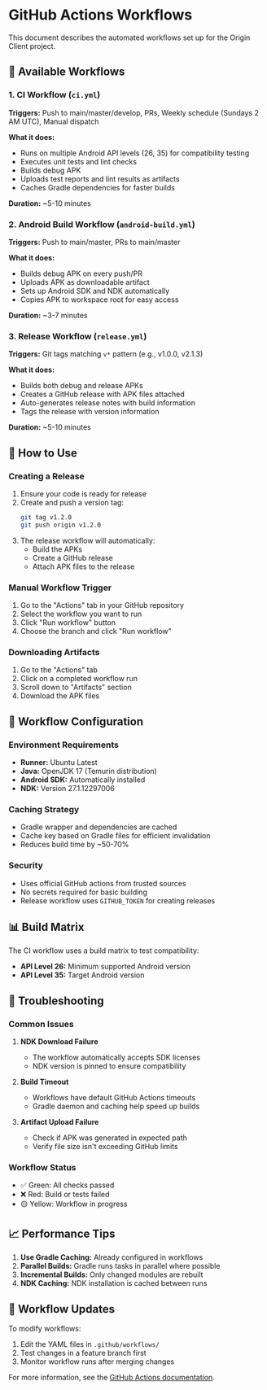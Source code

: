 # GitHub Actions Workflows

This document describes the automated workflows set up for the Origin Client project.

## 🔄 Available Workflows

### 1. CI Workflow (`ci.yml`)
**Triggers:** Push to main/master/develop, PRs, Weekly schedule (Sundays 2 AM UTC), Manual dispatch

**What it does:**
- Runs on multiple Android API levels (26, 35) for compatibility testing
- Executes unit tests and lint checks
- Builds debug APK
- Uploads test reports and lint results as artifacts
- Caches Gradle dependencies for faster builds

**Duration:** ~5-10 minutes

### 2. Android Build Workflow (`android-build.yml`)
**Triggers:** Push to main/master, PRs to main/master

**What it does:**
- Builds debug APK on every push/PR
- Uploads APK as downloadable artifact
- Sets up Android SDK and NDK automatically
- Copies APK to workspace root for easy access

**Duration:** ~3-7 minutes

### 3. Release Workflow (`release.yml`)
**Triggers:** Git tags matching `v*` pattern (e.g., v1.0.0, v2.1.3)

**What it does:**
- Builds both debug and release APKs
- Creates a GitHub release with APK files attached
- Auto-generates release notes with build information
- Tags the release with version information

**Duration:** ~5-10 minutes

## 🚀 How to Use

### Creating a Release
1. Ensure your code is ready for release
2. Create and push a version tag:
   ```bash
   git tag v1.2.0
   git push origin v1.2.0
   ```
3. The release workflow will automatically:
   - Build the APKs
   - Create a GitHub release
   - Attach APK files to the release

### Manual Workflow Trigger
1. Go to the "Actions" tab in your GitHub repository
2. Select the workflow you want to run
3. Click "Run workflow" button
4. Choose the branch and click "Run workflow"

### Downloading Artifacts
1. Go to the "Actions" tab
2. Click on a completed workflow run
3. Scroll down to "Artifacts" section
4. Download the APK files

## 🔧 Workflow Configuration

### Environment Requirements
- **Runner:** Ubuntu Latest
- **Java:** OpenJDK 17 (Temurin distribution)
- **Android SDK:** Automatically installed
- **NDK:** Version 27.1.12297006

### Caching Strategy
- Gradle wrapper and dependencies are cached
- Cache key based on Gradle files for efficient invalidation
- Reduces build time by ~50-70%

### Security
- Uses official GitHub actions from trusted sources
- No secrets required for basic building
- Release workflow uses `GITHUB_TOKEN` for creating releases

## 📊 Build Matrix

The CI workflow uses a build matrix to test compatibility:
- **API Level 26:** Minimum supported Android version
- **API Level 35:** Target Android version

## 🐛 Troubleshooting

### Common Issues

1. **NDK Download Failure**
   - The workflow automatically accepts SDK licenses
   - NDK version is pinned to ensure compatibility

2. **Build Timeout**
   - Workflows have default GitHub Actions timeouts
   - Gradle daemon and caching help speed up builds

3. **Artifact Upload Failure**
   - Check if APK was generated in expected path
   - Verify file size isn't exceeding GitHub limits

### Workflow Status
- ✅ Green: All checks passed
- ❌ Red: Build or tests failed
- 🟡 Yellow: Workflow in progress

## 📈 Performance Tips

1. **Use Gradle Caching:** Already configured in workflows
2. **Parallel Builds:** Gradle runs tasks in parallel where possible
3. **Incremental Builds:** Only changed modules are rebuilt
4. **NDK Caching:** NDK installation is cached between runs

## 🔄 Workflow Updates

To modify workflows:
1. Edit the YAML files in `.github/workflows/`
2. Test changes in a feature branch first
3. Monitor workflow runs after merging changes

For more information, see the [GitHub Actions documentation](https://docs.github.com/en/actions).